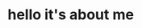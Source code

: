 <html>
    <head>
        <title>about me</title>
    </head>
    <body>
        <h1>hello it's about me</h1>
    </body>
</html>